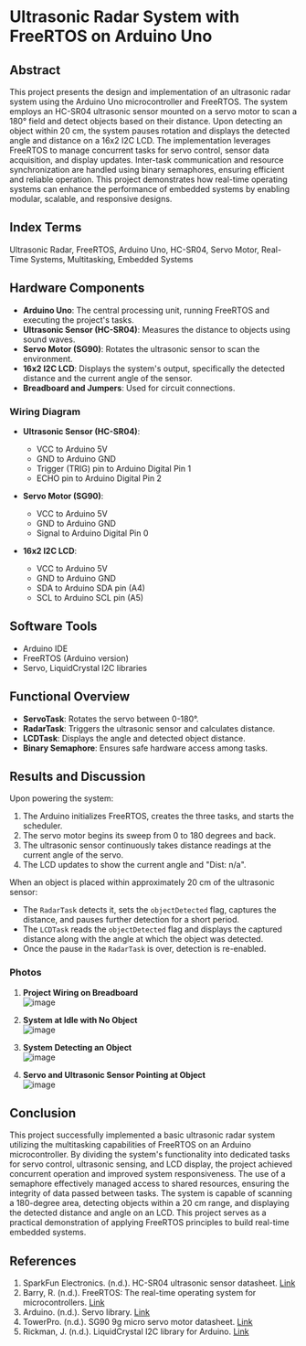 # Ultrasonic Radar System with FreeRTOS on Arduino Uno

## Abstract
This project presents the design and implementation of an ultrasonic radar system using the Arduino Uno microcontroller and FreeRTOS. The system employs an HC-SR04 ultrasonic sensor mounted on a servo motor to scan a 180° field and detect objects based on their distance. Upon detecting an object within 20 cm, the system pauses rotation and displays the detected angle and distance on a 16x2 I2C LCD. The implementation leverages FreeRTOS to manage concurrent tasks for servo control, sensor data acquisition, and display updates. Inter-task communication and resource synchronization are handled using binary semaphores, ensuring efficient and reliable operation. This project demonstrates how real-time operating systems can enhance the performance of embedded systems by enabling modular, scalable, and responsive designs.

## Index Terms
Ultrasonic Radar, FreeRTOS, Arduino Uno, HC-SR04, Servo Motor, Real-Time Systems, Multitasking, Embedded Systems

## Hardware Components
- **Arduino Uno**: The central processing unit, running FreeRTOS and executing the project's tasks.
- **Ultrasonic Sensor (HC-SR04)**: Measures the distance to objects using sound waves.
- **Servo Motor (SG90)**: Rotates the ultrasonic sensor to scan the environment.
- **16x2 I2C LCD**: Displays the system's output, specifically the detected distance and the current angle of the sensor.
- **Breadboard and Jumpers**: Used for circuit connections.

### Wiring Diagram
- **Ultrasonic Sensor (HC-SR04)**:
  - VCC to Arduino 5V
  - GND to Arduino GND
  - Trigger (TRIG) pin to Arduino Digital Pin 1
  - ECHO pin to Arduino Digital Pin 2

- **Servo Motor (SG90)**:
  - VCC to Arduino 5V
  - GND to Arduino GND
  - Signal to Arduino Digital Pin 0

- **16x2 I2C LCD**:
  - VCC to Arduino 5V
  - GND to Arduino GND
  - SDA to Arduino SDA pin (A4)
  - SCL to Arduino SCL pin (A5)

## Software Tools
- Arduino IDE
- FreeRTOS (Arduino version)
- Servo, LiquidCrystal I2C libraries

## Functional Overview
- **ServoTask**: Rotates the servo between 0-180°.
- **RadarTask**: Triggers the ultrasonic sensor and calculates distance.
- **LCDTask**: Displays the angle and detected object distance.
- **Binary Semaphore**: Ensures safe hardware access among tasks.

## Results and Discussion
Upon powering the system:
1. The Arduino initializes FreeRTOS, creates the three tasks, and starts the scheduler.
2. The servo motor begins its sweep from 0 to 180 degrees and back.
3. The ultrasonic sensor continuously takes distance readings at the current angle of the servo.
4. The LCD updates to show the current angle and "Dist: n/a".

When an object is placed within approximately 20 cm of the ultrasonic sensor:
- The `RadarTask` detects it, sets the `objectDetected` flag, captures the distance, and pauses further detection for a short period.
- The `LCDTask` reads the `objectDetected` flag and displays the captured distance along with the angle at which the object was detected.
- Once the pause in the `RadarTask` is over, detection is re-enabled.

### Photos
1. **Project Wiring on Breadboard**  
   ![image](https://github.com/user-attachments/assets/b234b6a8-3d92-460c-8164-65f7b821d14f)
   
3. **System at Idle with No Object**  
   ![image](https://github.com/user-attachments/assets/3d8714fa-c8d6-46e2-9019-9709340228c4)
   
5. **System Detecting an Object**  
  ![image](https://github.com/user-attachments/assets/f21a1201-45e8-4192-9734-66260b4a81b3)


6. **Servo and Ultrasonic Sensor Pointing at Object**  
   ![image](https://github.com/user-attachments/assets/2047489a-8022-4529-9135-972900f1b9d7)



## Conclusion
This project successfully implemented a basic ultrasonic radar system utilizing the multitasking capabilities of FreeRTOS on an Arduino microcontroller. By dividing the system's functionality into dedicated tasks for servo control, ultrasonic sensing, and LCD display, the project achieved concurrent operation and improved system responsiveness. The use of a semaphore effectively managed access to shared resources, ensuring the integrity of data passed between tasks. The system is capable of scanning a 180-degree area, detecting objects within a 20 cm range, and displaying the detected distance and angle on an LCD. This project serves as a practical demonstration of applying FreeRTOS principles to build real-time embedded systems.

## References
1. SparkFun Electronics. (n.d.). HC-SR04 ultrasonic sensor datasheet. [Link](https://cdn.sparkfun.com/datasheets/Sensors/Proximity/HCSR04.pdf)
2. Barry, R. (n.d.). FreeRTOS: The real-time operating system for microcontrollers. [Link](https://www.freertos.org/)
3. Arduino. (n.d.). Servo library. [Link](https://www.arduino.cc/en/reference/servo)
4. TowerPro. (n.d.). SG90 9g micro servo motor datasheet. [Link](https://www.friendlywire.com/projects/ne555-servo-safe/SG90-datasheet.pdf)
5. Rickman, J. (n.d.). LiquidCrystal I2C library for Arduino. [Link](https://github.com/johnrickman/LiquidCrystal_I2C)
